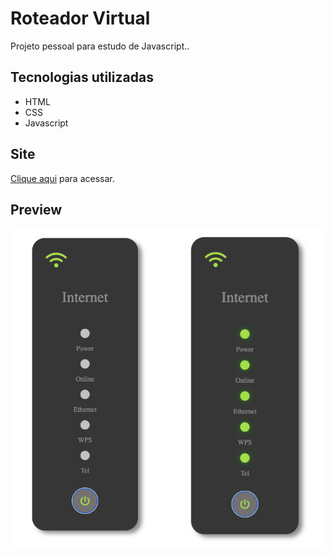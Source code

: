 # Roteador Virtual
Projeto pessoal para estudo de Javascript..

## Tecnologias utilizadas
- HTML
- CSS
- Javascript

## Site
<a href="https://roteadorvirtual.netlify.app/">Clique aqui</a> para acessar.

## Preview
![alt text](https://github.com/lucasreald/Roteador-Virtual/blob/main/img/siteImg.png?raw=true)
